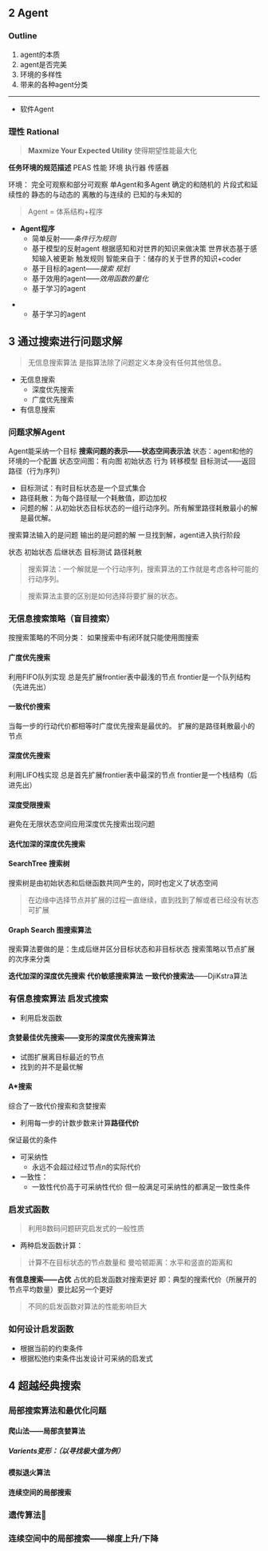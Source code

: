 ## 2 Agent
### Outline
1. agent的本质
2. agent是否完美
3. 环境的多样性
4. 带来的各种agent分类
---

- 软件Agent


### 理性 Rational
> **Maxmize Your Expected Utility**
> 使得期望性能最大化

**任务环境的规范描述**
PEAS
性能 环境 执行器 传感器

环境：
完全可观察和部分可观察      单Agent和多Agent
确定的和随机的		片段式和延续性的
静态的与动态的		离散的与连续的
已知的与未知的

> Agent = 体系结构+程序

- **Agent程序**
	- 简单反射——*条件行为规则*
	- 基于模型的反射agent
	根据感知和对世界的知识来做决策
	世界状态基于感知输入被更新
	触发规则
	智能来自于：储存的关于世界的知识+coder
	- 基于目标的agent——*搜索 规划*
	- 基于效用的agent——*效用函数的量化*
	- 基于学习的agent

+	- 基于学习的agent

## 3 通过搜索进行问题求解
> 无信息搜索算法
> 是指算法除了问题定义本身没有任何其他信息。
- 无信息搜索
	- 深度优先搜索
	- 广度优先搜索
- 有信息搜索

### 问题求解Agent
Agent能采纳一个目标
**搜索问题的表示——状态空间表示法**
状态：agent和他的环境的一个配置
状态空间图：有向图
初始状态 行为 转移模型 目标测试——返回路径（行为序列）

- 目标测试：有时目标状态是一个显式集合
- 路径耗散：为每个路径赋一个耗散值，即边加权
- 问题的解：从初始状态目标状态的一组行动序列。所有解里路径耗散最小的解是最优解。

搜索算法输入的是问题 输出的是问题的解
一旦找到解，agent进入执行阶段

状态 初始状态 后继状态 目标测试 路径耗散
> 搜索算法：一个解就是一个行动序列，搜索算法的工作就是考虑各种可能的行动序列。

> 搜索算法主要的区别是如何选择将要扩展的状态。

### 无信息搜索策略（盲目搜索）
按搜索策略的不同分类：
如果搜索中有闭环就只能使用图搜索

#### 广度优先搜索
利用FIFO队列实现
总是先扩展frontier表中最浅的节点
frontier是一个队列结构（先进先出）
#### 一致代价搜索
当每一步的行动代价都相等时广度优先搜索是最优的。
扩展的是路径耗散最小的节点
#### 深度优先搜索
利用LIFO栈实现
总是首先扩展frontier表中最深的节点
frontier是一个栈结构（后进先出）
#### 深度受限搜索
避免在无限状态空间应用深度优先搜索出现问题
#### 迭代加深的深度优先搜索

#### SearchTree 搜索树
搜索树是由初始状态和后继函数共同产生的，同时也定义了状态空间
> 在边缘中选择节点并扩展的过程一直继续，直到找到了解或者已经没有状态可扩展

#### Graph Search 图搜索算法
搜索算法要做的是：生成后继并区分目标状态和非目标状态
搜索策略以节点扩展的次序来分类

**迭代加深的深度优先搜索**
**代价敏感搜索算法**
**一致代价搜索法**——DjiKstra算法


### 有信息搜索算法 启发式搜索
- 利用启发函数
  
#### 贪婪最佳优先搜索——变形的深度优先搜索算法
- 试图扩展离目标最近的节点 
- 找到的并不是最优解

#### A*搜索
综合了一致代价搜索和贪婪搜索
- 利用每一步的计数步数来计算**路径代价**

保证最优的条件
- 可采纳性
  - 永远不会超过经过节点n的实际代价
- 一致性：
  - 一致性代价高于可采纳性代价 但一般满足可采纳性的都满足一致性条件

### 启发式函数
> 利用8数码问题研究启发式的一般性质

- 两种启发函数计算：
> 计算不在目标状态的节点数量和
> 曼哈顿距离：水平和竖直的距离和

**有信息搜索——占优**
占优的启发函数对搜索更好
即：典型的搜索代价（所展开的节点平均数量）要比起另一个更好
> 不同的启发函数对算法的性能影响巨大

### 如何设计启发函数
  - 根据当前的约束条件
  - 根据松弛约束条件出发设计可采纳的启发式


## 4 超越经典搜索


### 局部搜索算法和最优化问题

#### 爬山法——局部贪婪算法


##### Varients变形：（以寻找极大值为例）


#### 模拟退火算法


#### 连续空间的局部搜索

### 遗传算法🧬




### 连续空间中的局部搜索——梯度上升/下降


